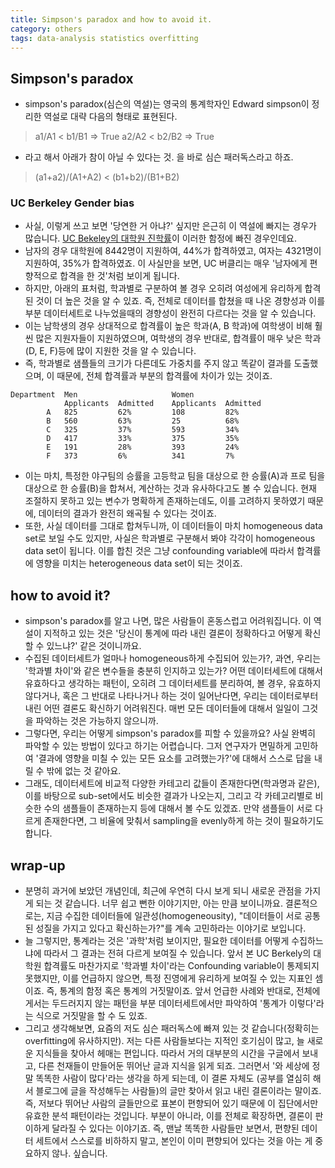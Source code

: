 ```yaml
---
title: Simpson's paradox and how to avoid it.
category: others
tags: data-analysis statistics overfitting
---
```


## Simpson's paradox

- simpson's paradox(심슨의 역설)는 영국의 통계학자인 Edward simpson이 정리한 역설로 대략 다음의 형태로 표현된다. 

> a1/A1 < b1/B1 => True
> a2/A2 < b2/B2 => True 

- 라고 해서 아래가 참이 아닐 수 있다는 것. 을 바로 심슨 패러독스라고 하죠. 

> (a1+a2)/(A1+A2) < (b1+b2)/(B1+B2)

### UC Berkeley Gender bias

- 사실, 이렇게 쓰고 보면 '당연한 거 아냐?' 싶지만 은근히 이 역설에 빠지는 경우가 많습니다. [UC Bekeley의 대학원 진학률](https://en.wikipedia.org/wiki/Simpson%27s_paradox)이 이러한 함정에 빠진 경우인데요. 
- 남자의 경우 대학원에 8442명이 지원하여, 44%가 합격하였고, 여자는 4321명이 지원하여, 35%가 합격하였죠. 이 사실만을 보면, UC 버클리는 매우 '남자에게 편향적으로 합격을 한 것'처럼 보이게 됩니다.
- 하지만, 아래의 표처럼, 학과별로 구분하여 볼 경우 오히려 여성에게 유리하게 합격된 것이 더 높은 것을 알 수 있죠. 즉, 전체로 데이터를 합쳤을 때 나온 경향성과 이를 부분 데이터세트로 나누었을때의 경향성이 완전히 다르다는 것을 알 수 있습니다.
- 이는 남학생의 경우 상대적으로 합격률이 높은 학과(A, B 학과)에 여학생이 비해 훨씬 많은 지원자들이 지원하였으며, 여학생의 경우 반대로, 합격률이 매우 낮은 학과(D, E, F)등에 많이 지원한 것을 알 수 있습니다. 
- 즉, 학과별로 샘플들의 크기가 다른데도 가중치를 주지 않고 똑같이 결과를 도출했으며, 이 때문에, 전체 합격률과 부분의 합격률에 차이가 있는 것이죠.

```
Department	Men	                    Women
            Applicants  Admitted	Applicants	Admitted
        A   825	        62%	        108	        82%
        B   560	        63%	        25	        68%
        C   325	        37%	        593	        34%
        D   417	        33%	        375	        35%
        E   191	        28%	        393	        24%
        F   373	        6%	        341	        7%
```

- 이는 마치, 특정한 야구팀의 승률을 고등학교 팀을 대상으로 한 승률(A)과 프로 팀을 대상으로 한 승률(B)을 합쳐서, 계산하는 것과 유사하다고도 볼 수 있습니다. 현재 조절하지 못하고 있는 변수가 명확하게 존재하는데도, 이를 고려하지 못하였기 때문에, 데이터의 결과가 완전히 왜곡될 수 있다는 것이죠. 
- 또한, 사실 데이터를 그대로 합쳐두니까, 이 데이터들이 마치 homogeneous data set로 보일 수도 있지만, 사실은 학과별로 구분해서 봐야 각각이 homogeneous data set이 됩니다. 이를 합친 것은 그냥 confounding variable에 따라서 합격률에 영향을 미치는 heterogeneous data set이 되는 것이죠.

## how to avoid it? 

- simpson's paradox를 알고 나면, 많은 사람들이 혼동스럽고 어려워집니다. 이 역설이 지적하고 있는 것은 '당신이 통계에 따라 내린 결론이 정확하다고 어떻게 확신할 수 있느냐?' 같은 것이니까요. 
- 수집된 데이터세트가 얼마나 homogeneous하게 수집되어 있는가?, 과연, 우리는 '학과별 차이'와 같은 변수들을 충분히 인지하고 있는가? 어떤 데이터세트에 대해서 유효하다고 생각하는 패턴이, 오히려 그 데이터세트를 분리하여, 볼 경우, 유효하지 않다거나, 혹은 그 반대로 나타나거나 하는 것이 일어난다면, 우리는 데이터로부터 내린 어떤 결론도 확신하기 어려워진다. 매번 모든 데이터들에 대해서 일일이 그것을 파악하는 것은 가능하지 않으니까. 
- 그렇다면, 우리는 어떻게 simpson's paradox를 피할 수 있을까요? 사실 완벽히 파악할 수 있는 방법이 있다고 하기는 어렵습니다. 그저 연구자가 면밀하게 고민하여 '결과에 영향을 미칠 수 있는 모든 요소를 고려했는가?'에 대해서 스스로 답을 내릴 수 밖에 없는 것 같아요. 
- 그래도, 데이터세트에 비교적 다양한 카테고리 값들이 존재한다면(학과명과 같은), 이를 바탕으로 sub-set에서도 비슷한 결과가 나오는지, 그리고 각 카테고리별로 비슷한 수의 샘플들이 존재하는지 등에 대해서 볼 수도 있겠죠. 만약 샘플들이 서로 다르게 존재한다면, 그 비율에 맞춰서 sampling을 evenly하게 하는 것이 필요하기도 합니다.

## wrap-up

- 분명히 과거에 보았던 개념인데, 최근에 우연히 다시 보게 되니 새로운 관점을 가지게 되는 것 같습니다. 너무 쉽고 뻔한 이야기지만, 아는 만큼 보이니까요. 결론적으로는, 지금 수집한 데이터들에 일관성(homogeneousity), "데이터들이 서로 공통된 성질을 가지고 있다고 확신하는가?"를 계속 고민하라는 이야기로 보입니다. 
- 늘 그렇지만, 통계라는 것은 '과학'처럼 보이지만, 필요한 데이터를 어떻게 수집하느냐에 따라서 그 결과는 전혀 다르게 보여질 수 있습니다. 앞서 본 UC Berkely의 대학원 합격률도 마찬가지로 '학과별 차이'라는 Confounding variable이 통제되지 못했지만, 이를 언급하지 않으면, 특정 진영에게 유리하게 보여질 수 있는 지표인 셈이죠. 즉, 통계의 함정 혹은 통계의 거짓말이죠. 앞서 언급한 사례와 반대로, 전체에게서는 두드러지지 않는 패턴을 부분 데이터세트에서만 파악하여 '통계가 이렇다'라는 식으로 거짓말을 할 수 도 있죠. 
- 그리고 생각해보면, 요즘의 저도 심슨 패러독스에 빠져 있는 것 같습니다(정확히는 overfitting에 유사하지만). 저는 다른 사람들보다는 지적인 호기심이 많고, 늘 새로운 지식들을 찾아서 헤매는 편입니다. 따라서 거의 대부분의 시간을 구글에서 보내고, 다른 천재들이 만들어둔 뛰어난 글과 지식을 읽게 되죠. 그러면서 '와 세상에 정말 똑똑한 사람이 많다'라는 생각을 하게 되는데, 이 결론 자체도 (공부를 열심히 해서 블로그에 글을 작성해두는 사람들)의 글만 찾아서 읽고 내린 결론이라는 말이죠. 즉, 저보다 뛰어난 사람의 글들만으로 표본이 편향되어 있기 때문에 이 집단에서만 유효한 분석 패턴이라는 것입니다. 부분이 아니라, 이를 전체로 확장하면, 결론이 판이하게 달라질 수 있다는 이야기죠. 즉, 맨날 똑똑한 사람들만 보면서, 편향된 데이터 세트에서 스스로를 비하하지 말고, 본인이 이미 편향되어 있다는 것을 아는 게 중요하지 않나. 싶습니다.

